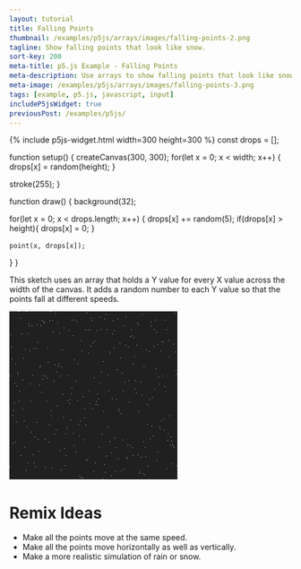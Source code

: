 ```yaml
---
layout: tutorial
title: Falling Points
thumbnail: /examples/p5js/arrays/images/falling-points-2.png
tagline: Show falling points that look like snow.
sort-key: 200
meta-title: p5.js Example - Falling Points
meta-description: Use arrays to show falling points that look like snow.
meta-image: /examples/p5js/arrays/images/falling-points-3.png
tags: [example, p5.js, javascript, input]
includeP5jsWidget: true
previousPost: /examples/p5js/
---
```


{% include p5js-widget.html width=300 height=300 %}
const drops = [];

function setup() {
  createCanvas(300, 300);
  for(let x = 0; x < width; x++) {
    drops[x] = random(height);
  }
  
  stroke(255);
}

function draw() {
  background(32);
  
  for(let x = 0; x < drops.length; x++) {
    drops[x] += random(5);
    if(drops[x] > height){
      drops[x] = 0;
    }
    
    point(x, drops[x]);
  }
}
</script>

This sketch uses an array that holds a Y value for every X value across the width of the canvas. It adds a random number to each Y value so that the points fall at different speeds.

![falling points](/examples/p5js/arrays/images/falling-points-1.png)

# Remix Ideas

- Make all the points move at the same speed.
- Make all the points move horizontally as well as vertically.
- Make a more realistic simulation of rain or snow.

